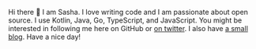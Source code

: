 Hi there 👋 I am Sasha. I love writing code and I am passionate about open source.
I use Kotlin, Java, Go, TypeScript, and JavaScript. You might be interested in following
me here on GitHub or [on twitter](https://twitter.com/sashashpota). I also have
[a small blog](https://shpota.com/). Have a nice day!
